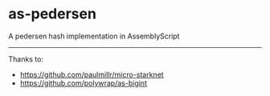 # as-pedersen

A pedersen hash implementation in AssemblyScript

---

Thanks to:

- https://github.com/paulmillr/micro-starknet
- https://github.com/polywrap/as-bigint
